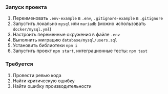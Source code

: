 ### Запуск проекта

1) Переименовать `.env-example` в `.env`, `.gitignore-example` в `.gitignore`
2) Запустить локально `mysql` или `mariadb` (можно использовать `docker/mysql.yml`)
3) Настроить переменные окружения в файле `.env`
4) Выполнить миграцию `database/mysql/users.sql`
5) Установить библиотеки `npm i`
6) Запустить проект `npm start`, интеграционные тесты: `npm test`

### Требуется

1) Провести ревью кода
2) Найти критическую ошибку
3) Найти ошибку производительности